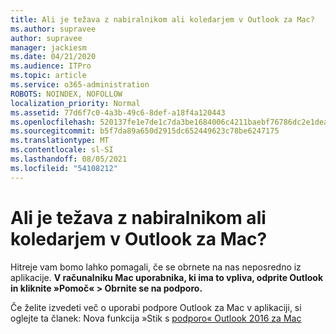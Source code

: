 ```yaml
---
title: Ali je težava z nabiralnikom ali koledarjem v Outlook za Mac?
ms.author: supravee
author: supravee
manager: jackiesm
ms.date: 04/21/2020
ms.audience: ITPro
ms.topic: article
ms.service: o365-administration
ROBOTS: NOINDEX, NOFOLLOW
localization_priority: Normal
ms.assetid: 77d6f7c0-4a3b-49c6-8def-a18f4a120443
ms.openlocfilehash: 520137fe1e7de1c7da3be1684006c4211baebf76786dc2e1dea7acc91f82cc7a
ms.sourcegitcommit: b5f7da89a650d2915dc652449623c78be6247175
ms.translationtype: MT
ms.contentlocale: sl-SI
ms.lasthandoff: 08/05/2021
ms.locfileid: "54108212"
---
```

# <a name="shared-mailbox-or-calendar-issue-in-outlook-for-mac"></a>Ali je težava z nabiralnikom ali koledarjem v Outlook za Mac?

Hitreje vam bomo lahko pomagali, če se obrnete na nas neposredno iz aplikacije. **V računalniku Mac uporabnika, ki ima to vpliva, odprite Outlook in kliknite »Pomoč« \> Obrnite se na podporo.** 
  
Če želite izvedeti več o uporabi podpore Outlook za Mac v aplikaciji, si oglejte ta članek: Nova funkcija »Stik s [podporo« Outlook 2016 za Mac](https://answers.microsoft.com/msoffice/forum/msoffice_outlook-mso_mac-mso_mac2016/new-contact-support-feature-in-outlook-2016-for/d4fc21c4-25e2-4e10-b943-1fba6542b517)
  

